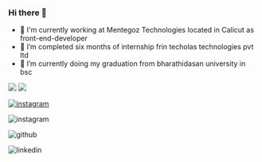 ### Hi there 👋


- 🔭 I'm currently working at Mentegoz Technologies located in Calicut as front-end-developer
- 🔭 I’m completed  six months of internship frin techolas technologies pvt ltd
- 🌱 I’m currently doing my graduation from bharathidasan university in bsc

<img src="https://github-readme-stats.vercel.app/api?username=adil-shabab&show_icons=true&theme=radical" />
<img src="https://github-readme-stats.vercel.app/api/top-langs/?username=adil-shabab&layout=compact" />


<a href="https://user-images.githubusercontent.com/101416092/184023499-e626622a-9f13-44f5-bce5-cd546e995166.png" >![instagram](https://user-images.githubusercontent.com/101416092/184023499-e626622a-9f13-44f5-bce5-cd546e995166.png)</a>


![instagram](https://user-images.githubusercontent.com/101416092/184023499-e626622a-9f13-44f5-bce5-cd546e995166.png)

![github](https://user-images.githubusercontent.com/101416092/184023518-797df740-ed68-4b17-8541-a3718ece145b.png)

![linkedin](https://user-images.githubusercontent.com/101416092/184023582-2dbf7978-cd37-40f9-981d-c5fbd72401c1.png)


